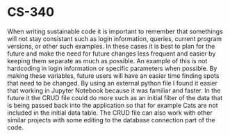 # CS-340

When writing sustainable code it is important to remember that somethings will not stay consistant such as login information, queries, current program versions, or other such examples. In these cases it is best to plan for the future and make the need for future changes less frequent and easier by keeping them separate as much as possible. An example of this is not hardcoding in login information or specific parameters when possible. By making these variables, future users will have an easier time finding spots that need to be changed. By using an external python file I found it easier that working in Jupyter Notebook because it was familiar and faster. In the future it the CRUD file could do more such as an initial filter of the data that is being passed back into the application so that for example Cats are not included in the initial data table. The CRUD file can also work with other similar projects with some editing to the database connection part of the code.
